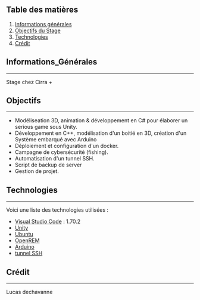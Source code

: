 ## Table des matières
1. [Informations générales](#informations_générales)
2. [Objectifs du Stage](#Objectifs)
3. [Technologies](#technologies)
4. [Crédit](#crédit)

## Informations_Générales
***
Stage chez Cirra + 
## Objectifs
***
- Modéliseation 3D, animation & développement en C# pour élaborer un serious game sous Unity.
- Développement en C++, modélisation d'un boitié en 3D, création d'un Système embarqué avec Arduino
- Déploiement et configuration d'un docker.
- Campagne de cybersécurité (fishing).
- Automatisation d'un tunnel SSH.
- Script de backup de server
- Gestion de projet.
## Technologies
***
Voici une liste des technologies utilisées :
* [Visual Studio Code](https://code.visualstudio.com/) : 1.70.2
* [Unity](https://unity.com/fr)
* [Ubuntu](https://www.ubuntu-fr.org/)
* [OpenREM](https://openrem.org/)
* [Arduino](https://www.arduino.cc/)
* [tunnel SSH](https://doc.ubuntu-fr.org/ssh#:~:text=SSH%20est%20un%20protocole%20permettant,machine%20distante%20(le%20serveur).)
## Crédit 
***
Lucas dechavanne 
 
